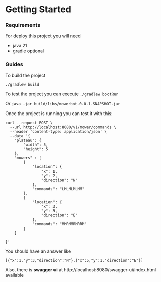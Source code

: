 # Getting Started

### Requirements
For deploy this project you will need

* java 21
* gradle optional

### Guides

To build the project 

`./gradlew build`

To test the project you can execute 
`./gradlew bootRun` 

Or `java -jar build/libs/mowerbot-0.0.1-SNAPSHOT.jar`

Once the project is running you can test it with this: 

```console
curl --request POST \
  --url http://localhost:8080/v1/mower/commands \
  --header 'content-type: application/json' \
  --data '{
	"plateau": {
		"width": 5, 
		"height": 5
	},
	"mowers" : [
		{
			"location": {
				"x": 1,
				"y": 2,
				"direction": "N"
			},
			"commands": "LMLMLMLMM"
		},
		{
			"location": {
				"x": 3,
				"y": 3,
				"direction": "E"
			},
			"commands": "MMRMMRMRRM"
		}
	]
	
}'
```

You should have an answer like 

`[{"x":1,"y":3,"direction":"N"},{"x":5,"y":1,"direction":"E"}]`

Also, there is **swagger ui** at http://localhost:8080/swagger-ui/index.html available